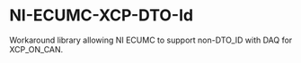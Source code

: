 # NI-ECUMC-XCP-DTO-Id
Workaround library allowing NI ECUMC to support non-DTO_ID with DAQ for XCP_ON_CAN.
